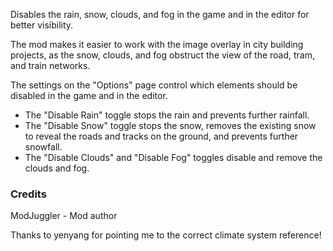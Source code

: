 Disables the rain, snow, clouds, and fog in the game and in the editor for better visibility.

The mod makes it easier to work with the image overlay in city building projects, as the snow, clouds, and fog obstruct the view of the road, tram, and train networks.

The settings on the "Options" page control which elements should be disabled in the game and in the editor.

- The "Disable Rain" toggle stops the rain and prevents further rainfall.
- The "Disable Snow" toggle stops the snow, removes the existing snow to reveal the roads and tracks on the ground, and prevents further snowfall.
- The "Disable Clouds" and "Disable Fog" toggles disable and remove the clouds and fog. 

### Credits
ModJuggler - Mod author

Thanks to yenyang for pointing me to the correct climate system reference!